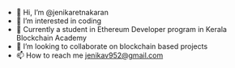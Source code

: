 - 👋 Hi, I’m @jenikaretnakaran
- 👀 I’m interested in coding
- 🌱 Currently a student in Ethereum Developer program in Kerala Blockchain Academy
- 💞️ I’m looking to collaborate on blockchain based projects
- 📫 How to reach me jenikav952@gmail.com

<!---
jenikaretnakaran/jenikaretnakaran is a ✨ special ✨ repository because its `README.md` (this file) appears on your GitHub profile.
You can click the Preview link to take a look at your changes.
--->
